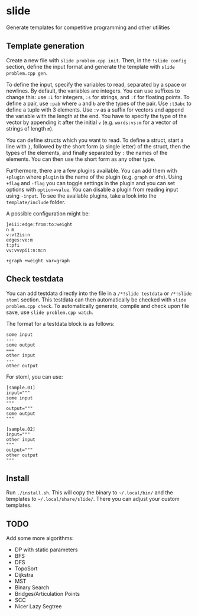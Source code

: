 # slide
Generate templates for competitive programming and other utilities

## Template generation
Create a new file with `slide problem.cpp init`. Then, in the `!slide config` section, define the input format and generate the template with `slide problem.cpp gen`.

To define the input, specify the variables to read, separated by a space or newlines. By default, the variables are integers. You can use suffixes to change this: use `:i` for integers, `:s` for strings, and `:f` for floating points. To define a pair, use `:pab` where `a` and `b` are the types of the pair. Use `:t3abc` to define a tuple with 3 elements. Use `:v` as a suffix for vectors and append the variable with the length at the end. You have to specify the type of the vector by appending it after the initial `v` (e.g. `words:vs:m` for a vector of strings of length `m`).

You can define structs which you want to read. To define a struct, start a line with `}`, followed by the short form (a single letter) of the struct, then the types of the elements, and finally separated by `:` the names of the elements. You can then use the short form as any other type.

Furthermore, there are a few plugins available. You can add them with `+plugin` where `plugin` is the name of the plugin (e.g. `graph` or `dfs`). Using `+flag` and `-flag` you can toggle settings in the plugin and you can set options with `option=value`. You can disable a plugin from reading input using `-input`. To see the available plugins, take a look into the `template/include` folder.

A possible configuration might be:

```
}eiii:edge:from:to:weight
n m
v:vt2is:n
edges:ve:m
t:pfi
vv:vvvpii:n:m:n

+graph +weight var=graph
```

## Check testdata
You can add testdata directly into the file in a `/*!slide testdata` or `/*!slide stoml` section. This testdata can then automatically be checked with `slide problem.cpp check`. To automatically generate, compile and check upon file save, use `slide problem.cpp watch`.

The format for a testdata block is as follows:

```
some input
---
some output
===
other input
---
other output
```

For stoml, you can use:

```
[sample.01]
input="""
some input
"""
output="""
some output
"""

[sample.02]
input="""
other input
"""
output="""
other output
"""
```

## Install
Run `./install.sh`. This will copy the binary to `~/.local/bin/` and the templates to `~/.local/share/slide/`. There you can adjust your custom templates.

## TODO
Add some more algorithms:
 - DP with static parameters
 - BFS
 - DFS
 - TopoSort
 - Dijkstra
 - MST
 - Binary Search
 - Bridges/Articulation Points
 - SCC
 - Nicer Lazy Segtree
